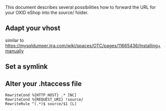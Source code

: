 This document describes several possibilities how to forward the URL for your OXID eShop into the source/ folder.

## Adapt your vhost

similar to https://mysqldumper.jira.com/wiki/spaces/OTC/pages/11665436/Installing+manually

## Set a symlink

## Alter your .htaccess file

```
RewriteCond %{HTTP_HOST} .* [NC]
RewriteCond %{REQUEST_URI} !source/
RewriteRule ^(.*)$ source/$1 [L]
```
